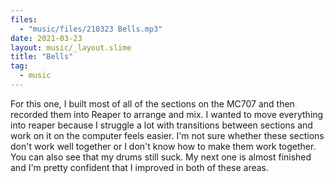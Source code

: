 ```yaml
---
files:
  - "music/files/210323 Bells.mp3"
date: 2021-03-23
layout: music/_layout.slime
title: "Bells"
tag:
  - music
---
```


For this one, I built most of all of the sections on the MC707 and then
recorded them into Reaper to arrange and mix. I wanted to move everything
into reaper because I struggle a lot with transitions between sections and
work on it on the computer feels easier. I'm not sure whether these
sections don't work well together or I don't know how to make them work
together. You can also see that my drums still suck. My next one is almost
finished and I'm pretty confident that I improved in both of these areas.
